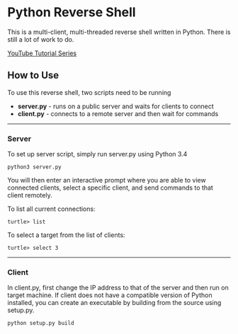 # Python Reverse Shell

This is a multi-client, multi-threaded reverse shell written in Python. There is still a lot of work to do.

[YouTube Tutorial Series](https://www.youtube.com/watch?v=1ObzpG_W_0o&list=PL6gx4Cwl9DGCbpkBEMiCaiu_3OL-_Bz_8&index=1)

## How to Use

To use this reverse shell, two scripts need to be running

* **server.py** - runs on a public server and waits for clients to connect
* **client.py** - connects to a remote server and then wait for commands

***

### Server

To set up server script, simply run server.py using Python 3.4

`python3 server.py`

You will then enter an interactive prompt where you are able to view connected clients, select a specific client, and send commands to that client remotely.

To list all current connections:

`turtle> list`

To select a target from the list of clients:

`turtle> select 3`

***

### Client

In client.py, first change the IP address to that of the server and then run on target machine. If client does not have a compatible version of Python installed, you can create an executable by building from the source using setup.py.

`python setup.py build`
